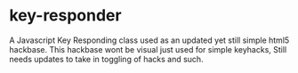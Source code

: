 # key-responder
A Javascript Key Responding class used as an updated yet still simple html5 hackbase. This hackbase wont be visual just used for simple keyhacks, Still needs updates to take in toggling of hacks and such.
